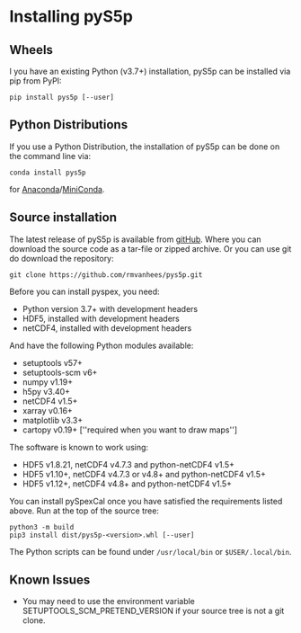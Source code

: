 Installing pyS5p
================

Wheels
------
I you have an existing Python (v3.7+) installation, pyS5p can be installed
via pip from PyPI:

    pip install pys5p [--user]


Python Distributions
--------------------
If you use a Python Distribution, the installation of pyS5p can be done on
the command line via:

    conda install pys5p

for [Anaconda](https://www.anaconda.com/)/[MiniConda](http://conda.pydata.org/miniconda.html).


Source installation
--------------------

The latest release of pyS5p is available from
[gitHub](https://github.com/rmvanhees/pys5p).
Where you can download the source code as a tar-file or zipped archive.
Or you can use git do download the repository:

    git clone https://github.com/rmvanhees/pys5p.git

Before you can install pyspex, you need:

 * Python version 3.7+ with development headers
 * HDF5, installed with development headers
 * netCDF4, installed with development headers

And have the following Python modules available:

 * setuptools v57+
 * setuptools-scm v6+
 * numpy v1.19+
 * h5py v3.40+
 * netCDF4 v1.5+
 * xarray v0.16+
 * matplotlib v3.3+
 * cartopy v0.19+ [''required when you want to draw maps'']

The software is known to work using:

 * HDF5 v1.8.21, netCDF4 v4.7.3 and python-netCDF4 v1.5+
 * HDF5 v1.10+, netCDF4 v4.7.3 or v4.8+ and python-netCDF4 v1.5+
 * HDF5 v1.12+, netCDF4 v4.8+ and python-netCDF4 v1.5+

You can install pySpexCal once you have satisfied the requirements listed above.
Run at the top of the source tree:

    python3 -m build  
    pip3 install dist/pys5p-<version>.whl [--user]

The Python scripts can be found under `/usr/local/bin` or `$USER/.local/bin`.


Known Issues
------------

* You may need to use the environment variable SETUPTOOLS\_SCM\_PRETEND\_VERSION
if your source tree is not a git clone.
